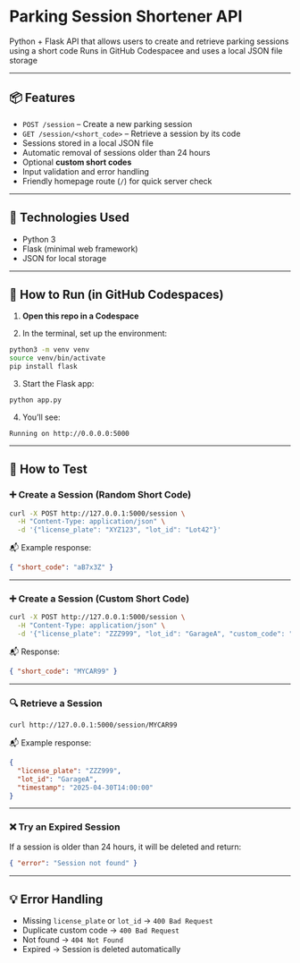 # Parking Session Shortener API

Python + Flask API that allows users to create and retrieve parking sessions using a short code
Runs in GitHub Codespacee and uses a local JSON file storage

---

## 📦 Features

- `POST /session` – Create a new parking session
- `GET /session/<short_code>` – Retrieve a session by its code
- Sessions stored in a local JSON file
- Automatic removal of sessions older than 24 hours
- Optional **custom short codes**
- Input validation and error handling
- Friendly homepage route (`/`) for quick server check

---

## 🧰 Technologies Used

- Python 3
- Flask (minimal web framework)
- JSON for local storage

---

## 🚀 How to Run (in GitHub Codespaces)

1. **Open this repo in a Codespace**

2. In the terminal, set up the environment:

```bash
python3 -m venv venv
source venv/bin/activate
pip install flask
```

3. Start the Flask app:

```bash
python app.py
```

4. You’ll see:
```
Running on http://0.0.0.0:5000
```

---

## 🧪 How to Test

### ➕ Create a Session (Random Short Code)

```bash
curl -X POST http://127.0.0.1:5000/session \
  -H "Content-Type: application/json" \
  -d '{"license_plate": "XYZ123", "lot_id": "Lot42"}'
```

📬 Example response:
```json
{ "short_code": "aB7x3Z" }
```

---

### ➕ Create a Session (Custom Short Code)

```bash
curl -X POST http://127.0.0.1:5000/session \
  -H "Content-Type: application/json" \
  -d '{"license_plate": "ZZZ999", "lot_id": "GarageA", "custom_code": "MYCAR99"}'
```

📬 Response:
```json
{ "short_code": "MYCAR99" }
```

---

### 🔍 Retrieve a Session

```bash
curl http://127.0.0.1:5000/session/MYCAR99
```

📬 Example response:
```json
{
  "license_plate": "ZZZ999",
  "lot_id": "GarageA",
  "timestamp": "2025-04-30T14:00:00"
}
```

---

### ❌ Try an Expired Session

If a session is older than 24 hours, it will be deleted and return:

```json
{ "error": "Session not found" }
```

---

## 💡 Error Handling

- Missing `license_plate` or `lot_id` → `400 Bad Request`
- Duplicate custom code → `400 Bad Request`
- Not found → `404 Not Found`
- Expired → Session is deleted automatically

